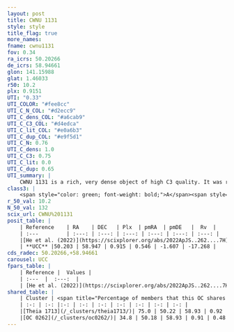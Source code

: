 ```yaml
---
layout: post
title: CWNU 1131
style: style
title_flag: true
more_names: 
fname: cwnu1131
fov: 0.34
ra_icrs: 50.20266
de_icrs: 58.94661
glon: 141.15988
glat: 1.46033
r50: 10.2
plx: 0.9151
UTI: "0.33"
UTI_COLOR: "#fee8cc"
UTI_C_N_COL: "#d2ecc9"
UTI_C_dens_COL: "#a6cab9"
UTI_C_C3_COL: "#d4edca"
UTI_C_lit_COL: "#e0a6b3"
UTI_C_dup_COL: "#e9f5d1"
UTI_C_N: 0.76
UTI_C_dens: 1.0
UTI_C_C3: 0.75
UTI_C_lit: 0.0
UTI_C_dup: 0.65
UTI_summary: |
    CWNU 1131 is a rich, very dense object of high C3 quality. It was recently reported in the literature.<br><br>This is likely a unique object, which shares a moderate percentage of members with at least one previously reported entry.
class3: |
    <span style="color: green; font-weight: bold;">A</span><span style="color: #FFC300; font-weight: bold;">B</span>
r_50_val: 10.2
N_50_val: 132
scix_url: CWNU%201131
posit_table: |
    | Reference    | RA    | DEC   | Plx  | pmRA  | pmDE   |  Rv  |
    | :---         | :---: | :---: | :---: | :---: | :---: | :---: |
    |[He et al. (2022)](https://scixplorer.org/abs/2022ApJS..262....7H) | 50.171 | 58.975 | 0.922 | 0.553 | -1.557 | -- |
    | **UCC** |50.203 | 58.947 | 0.915 | 0.546 | -1.607 | -17.268 | 
cds_radec: 50.20266,+58.94661
carousel: UCC
fpars_table: |
    | Reference |  Values |
    | :---  |  :---:  |
    | [He et al. (2022)](https://scixplorer.org/abs/2022ApJS..262....7H) | `A0=2.75, logAge=6.8` |
shared_table: |
    | Cluster | <span title="Percentage of members that this OC shares with the ones listed">%</span>   | RA   | DEC   | Plx   | pmRA  | pmDE  | Rv | UTI |
    | :-: | :-: |:-: | :-: | :-: | :-: | :-: | :-: | :-: |
    |[Theia 1713](/_clusters/theia1713/)| 75.0 | 50.22 | 58.93 | 0.92 | 0.51 | -1.61 | -17.57 |0.02 |
    |[OC 0262](/_clusters/oc0262/)| 34.8 | 50.18 | 58.93 | 0.91 | 0.48 | -1.66 | -17.57 |0.44 |
---
```

